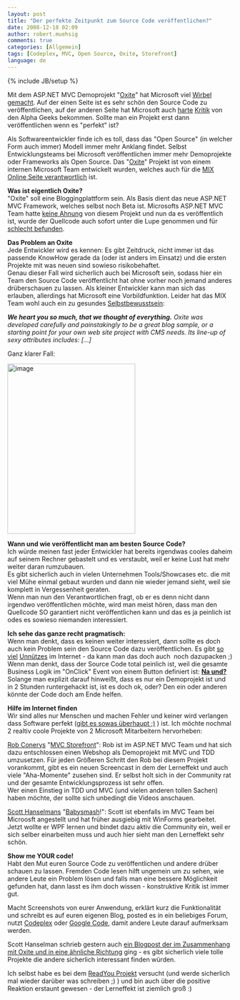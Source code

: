 ```yaml
---
layout: post
title: "Der perfekte Zeitpunkt zum Source Code veröffentlichen?"
date: 2008-12-18 02:09
author: robert.muehsig
comments: true
categories: [Allgemein]
tags: [Codeplex, MVC, Open Source, Oxite, Storefront]
language: de
---
```

{% include JB/setup %}
<p>Mit dem ASP.NET MVC Demoprojekt &quot;<a href="http://www.codeplex.com/oxite">Oxite</a>&quot; hat Microsoft viel <a href="http://www.heise.de/newsticker/Mehr-Open-Source-von-Microsoft-Oxite-ein-CMS-und-Blogging-System--/meldung/120183">Wirbel gemacht</a>. Auf der einen Seite ist es sehr sch&#246;n den Source Code zu ver&#246;ffentlichen, auf der anderen Seite hat Microsoft auch <a href="http://codebetter.com/blogs/karlseguin/archive/2008/12/15/oxite-oh-dear-lord-why.aspx">harte</a> <a href="http://www.lazycoder.com/weblog/2008/12/15/new-aspnet-mvc-sample-oxite-needs-some-tlc/">Kritik</a> von den Alpha Geeks bekommen. Sollte man ein Projekt erst dann ver&#246;ffentlichen wenn es &quot;perfekt&quot; ist? </p> 
<!--more-->
  <p>Als Softwareentwickler finde ich es toll, dass das &quot;Open Source&quot; (in welcher Form auch immer) Modell immer mehr Anklang findet. Selbst Entwicklungsteams bei Microsoft ver&#246;ffentlichen immer mehr Demoprojekte oder Frameworks als Open Source. Das &quot;<a href="http://www.codeplex.com/oxite">Oxite</a>&quot; Projekt ist von einem internen Microsoft Team entwickelt wurden, welches auch f&#252;r die <a href="http://visitmix.com/Lab/oxite">MIX Online Seite verantwortlich</a> ist.</p>  <p><strong>Was ist eigentlich Oxite?      <br /></strong>&quot;Oxite&quot; soll eine Bloggingplattform sein. Als Basis dient das neue ASP.NET MVC Framework, welches selbst noch Beta ist. Microsofts ASP.NET MVC Team hatte <a href="http://blog.wekeroad.com/blog/some-thoughts-on-oxite/">keine Ahnung</a> von diesem Projekt und nun da es ver&#246;ffentlich ist, wurde der Quellcode auch sofort unter die Lupe genommen und f&#252;r <a href="http://codebetter.com/blogs/karlseguin/archive/2008/12/15/oxite-oh-dear-lord-why.aspx">schlecht befunden</a>.</p>  <p><strong>Das Problem an Oxite</strong>     <br />Jede Entwickler wird es kennen: Es gibt Zeitdruck, nicht immer ist das passende KnowHow gerade da (oder ist anders im Einsatz) und die ersten Projekte mit was neuen sind sowieso risikobehaftet.     <br />Genau dieser Fall wird sicherlich auch bei Microsoft sein, sodass hier ein Team den Source Code ver&#246;ffentlicht hat ohne vorher noch jemand anderes dr&#252;berschauen zu lassen. Als kleiner Entwickler kann man sich das erlauben, allerdings hat Microsoft eine Vorbildfunktion. Leider hat das MIX Team wohl auch ein zu gesundes <a href="http://visitmix.com/Lab/oxite">Selbstbewusstsein</a>:</p>  <p><em><strong>We heart you so much, that we thought of everything.</strong> Oxite was developed carefully and painstakingly to be a great blog sample, or a starting point for your own web site project with CMS needs. Its line-up of sexy attributes includes: [...]</em></p>  <p>Ganz klarer Fall:</p>  <p><a href="{{BASE_PATH}}/assets/wp-images-de/image576.png"><img style="border-top-width: 0px; border-left-width: 0px; border-bottom-width: 0px; border-right-width: 0px" height="381" alt="image" src="{{BASE_PATH}}/assets/wp-images-de/image-thumb554.png" width="286" border="0" /></a> </p>  <p><strong>Wann und wie ver&#246;ffentlicht man am besten Source Code?      <br /></strong>Ich w&#252;rde meinen fast jeder Entwickler hat bereits irgendwas cooles daheim auf seinem Rechner gebastelt und es verstaubt, weil er keine Lust hat mehr weiter daran rumzubauen.     <br />Es gibt sicherlich auch in vielen Unternehmen Tools/Showcases etc. die mit viel M&#252;he einmal gebaut wurden und dann nie wieder jemand sieht, weil sie komplett in Vergessenheit geraten.     <br />Wenn man nun den Verantwortlichen fragt, ob er es denn nicht dann irgendwo ver&#246;ffentlichen m&#246;chte, wird man meist h&#246;ren, dass man den Quellcode SO garantiert nicht ver&#246;ffentlichen kann und das es ja peinlich ist odes es sowieso niemanden interessiert.</p>  <p><strong>Ich sehe das ganze recht pragmatisch:</strong>     <br />Wenn man denkt, dass es keinen weiter interessiert, dann sollte es doch auch kein Problem sein den Source Code dazu ver&#246;ffentlichen. Es gibt <a href="http://twitter.com/">so</a> <a href="http://icanhascheezburger.com/">viel</a> <a href="http://www.stupidedia.org/stupi/Hauptseite">Unn&#252;tzes</a> im Internet - da kann man das doch auch&#160; noch dazupacken ;)     <br />Wenn man denkt, dass der Source Code total peinlich ist, weil die gesamte Business Logik im &quot;OnClick&quot; Event von einem Button definiert ist: <strong><u>Na und?</u></strong> Solange man explizit darauf hinwei&#223;t, dass es nur ein Demoprojekt ist und in 2 Stunden runtergehackt ist, ist es doch ok, oder? Den ein oder anderen k&#246;nnte der Code doch am Ende helfen.</p>  <p><strong>Hilfe im Internet finden      <br /></strong>Wir sind alles nur Menschen und machen Fehler und keiner wird verlangen dass Software perfekt (<a href="http://blog.alexonasp.net/archive/2008/12/03/gedanken-zum-perfekten-software-design.aspx">gibt es sowas &#252;berhaupt ;)</a> ) ist. Ich m&#246;chte nochmal 2 realtiv coole Projekte von 2 Microsoft Mitarbeitern hervorheben:</p>  <p><a href="http://blog.wekeroad.com/">Rob Conerys</a> &quot;<a href="http://blog.wekeroad.com/mvc-storefront/">MVC Storefront</a>&quot;: Rob ist im ASP.NET MVC Team und hat sich dazu entschlossen einen Webshop als Demoprojekt mit MVC und TDD umzusetzen. F&#252;r jeden Gr&#246;&#223;eren Schritt den Rob bei diesem Projekt vorankommt, gibt es ein neuen Screencast in dem der Lerneffekt und auch viele &quot;Aha-Momente&quot; zusehen sind. Er selbst holt sich in der Community rat und der gesamte Entwicklungsprozess ist sehr offen.     <br />Wer einen Einstieg in TDD und MVC (und vielen anderen tollen Sachen) haben m&#246;chte, der sollte sich unbedingt die Videos anschauen.</p>  <p><a href="http://www.hanselman.com/blog/">Scott Hanselmans</a> &quot;<a href="http://www.hanselman.com/blog/CategoryView.aspx?category=BabySmash">Babysmash</a>!&quot;: Scott ist ebenfalls im MVC Team bei Microosft angestellt und hat fr&#252;her ausgiebig mit WinForms gearbeitet. Jetzt wollte er WPF lernen und bindet dazu aktiv die Community ein, weil er sich selber einarbeiten muss und auch hier sieht man den Lerneffekt sehr sch&#246;n.</p>  <p><strong>Show me YOUR code!      <br /></strong>Habt den Mut euren Source Code zu ver&#246;ffentlichen und andere dr&#252;ber schauen zu lassen. Fremden Code lesen hilft ungemein um zu sehen, wie andere Leute ein Problem l&#246;sen und falls man eine bessere M&#246;glichkeit gefunden hat, dann lasst es ihm doch wissen - konstruktive Kritik ist immer gut.</p>  <p>Macht Screenshots von eurer Anwendung, erkl&#228;rt kurz die Funktionalit&#228;t und schreibt es auf euren eigenen Blog, posted es in ein beliebiges Forum, nutzt <a href="http://codeplex.com">Codeplex</a> oder <a href="http://code.google.com/hosting/">Google Code</a>, damit andere Leute darauf aufmerksam werden.</p>  <p>Scott Hanselman schrieb gestern auch <a href="http://www.hanselman.com/blog/ASPNETMVCSamplesOxiteAndCommunity.aspx">ein Blogpost der im Zusammenhang mit Oxite und in eine &#228;hnliche Richtung</a> ging - es gibt sicherlich viele tolle Projekte die andere sicherlich interessant finden w&#252;rden.</p>  <p>Ich selbst habe es bei dem <a href="{{BASE_PATH}}/category/howtocode/">ReadYou Projekt</a> versucht (und werde sicherlich mal wieder dar&#252;ber was schreiben ;) ) und bin auch &#252;ber die positive Reaktion erstaunt gewesen - der Lerneffekt ist ziemlich gro&#223; :)</p>
